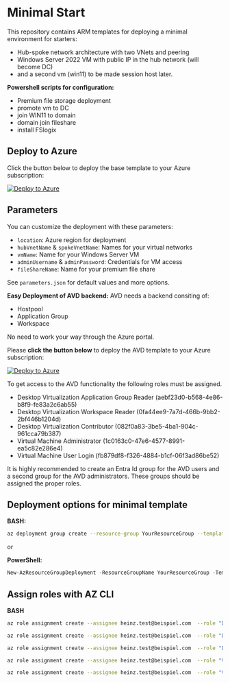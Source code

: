 # Minimal Start

This repository contains ARM templates for deploying a minimal environment for starters:

- Hub-spoke network architecture with two VNets and peering
- Windows Server 2022 VM with public IP in the hub network (will become DC)
- and a second vm (win11) to be made session host later.

**Powershell scripts for configuration:**

- Premium file storage deployment
- promote vm to DC
- join WIN11 to domain
- domain join fileshare
- install FSlogix

## Deploy to Azure

Click the button below to deploy the base template to your Azure subscription:

[![Deploy to Azure](https://aka.ms/deploytoazurebutton)](https://portal.azure.com/#create/Microsoft.Template/uri/https%3A%2F%2Fraw.githubusercontent.com%2Fingrammicrocloudde%2Fminimal-start%2Frefs%2Fheads%2Fmain%2Fdeploy.json%0A)

## Parameters

You can customize the deployment with these parameters:

- `location`: Azure region for deployment
- `hubVnetName` & `spokeVnetName`: Names for your virtual networks
- `vmName`: Name for your Windows Server VM
- `adminUsername` & `adminPassword`: Credentials for VM access
- `fileShareName`: Name for your premium file share

See `parameters.json` for default values and more options.

**Easy Deployment of AVD backend:**
AVD needs a backend consiting of:

- Hostpool
- Application Group
- Workspace

No need to work your way through the Azure portal.

Please **click the button below** to deploy the AVD template to your Azure subscription:

[![Deploy to Azure](https://aka.ms/deploytoazurebutton)](https://portal.azure.com/#create/Microsoft.Template/uri/https%3A%2F%2Fraw.githubusercontent.com%2Fingrammicrocloudde%2Fminimal-start%2Frefs%2Fheads%2Fmain%2F06deployavd.json)

To get access to the AVD functionality the following roles must be assigned.

- Desktop Virtualization Application Group Reader (aebf23d0-b568-4e86-b8f9-fe83a2c6ab55)
- Desktop Virtualization Workspace Reader (0fa44ee9-7a7d-466b-9bb2-2bf446b1204d)
- Desktop Virtualization Contributor (082f0a83-3be5-4ba1-904c-961cca79b387)
- Virtual Machine Administrator  (1c0163c0-47e6-4577-8991-ea5c82e286e4)
- Virtual Machine User Login (fb879df8-f326-4884-b1cf-06f3ad86be52)

It is highly recommended to create an Entra Id group for the AVD users and a second group for the AVD administrators. These groups should be assigned the proper roles.

## Deployment options for minimal template

**BASH:**

```sh
az deployment group create --resource-group YourResourceGroup --template-file deploy.json --parameters parameters.json
```

or

**PowerShell:**

```ps
New-AzResourceGroupDeployment -ResourceGroupName YourResourceGroup -TemplateFile deploy.json -TemplateParameterFile parameters.json
```

## Assign roles with AZ CLI

**BASH**

```sh
az role assignment create --assignee heinz.test@beispiel.com  --role "Desktop Virtualization Application Group Reader" --scope /subscriptions/00000000-0000-0000-0000-000000000000/resourceGroups/MyResourceGroup

az role assignment create --assignee heinz.test@beispiel.com  --role "Desktop Virtualization Workspace Reader" --scope /subscriptions/00000000-0000-0000-0000-000000000000/resourceGroups/MyResourceGroup

az role assignment create --assignee heinz.test@beispiel.com  --role "Desktop Virtualization Contributor" --scope /subscriptions/00000000-0000-0000-0000-000000000000/resourceGroups/MyResourceGroup

az role assignment create --assignee heinz.test@beispiel.com  --role "Virtual Machine Administrator Login" --scope /subscriptions/00000000-0000-0000-0000-000000000000/resourceGroups/MyResourceGroup

az role assignment create --assignee heinz.test@beispiel.com  --role "Virtual Machine User Login" --scope /subscriptions/00000000-0000-0000-0000-000000000000/resourceGroups/MyResourceGroup
